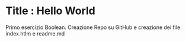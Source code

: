 Title : Hello World
===
Primo esercizio Boolean. Creazione Repo su GitHub e creazione dei file index.htlm e readme.md